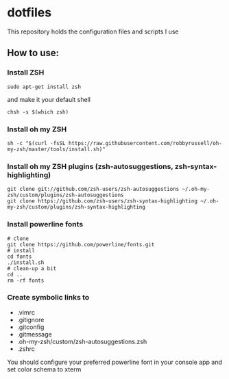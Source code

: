 # dotfiles

This repository holds the configuration files and scripts I use

## How to use:

### Install ZSH

```shell
sudo apt-get install zsh
```

and make it your default shell

```shell
chsh -s $(which zsh)
```

### Install oh my ZSH

```shell
sh -c "$(curl -fsSL https://raw.githubusercontent.com/robbyrussell/oh-my-zsh/master/tools/install.sh)"
```

### Install oh my ZSH plugins (zsh-autosuggestions, zsh-syntax-highlighting)

```shell
git clone git://github.com/zsh-users/zsh-autosuggestions ~/.oh-my-zsh/custom/plugins/zsh-autosuggestions
git clone https://github.com/zsh-users/zsh-syntax-highlighting ~/.oh-my-zsh/custom/plugins/zsh-syntax-highlighting
```

### Install powerline fonts

```shell
# clone
git clone https://github.com/powerline/fonts.git
# install
cd fonts
./install.sh
# clean-up a bit
cd ..
rm -rf fonts
```

### Create symbolic links to

* .vimrc
* .gitignore
* .gitconfig
* .gitmessage
* .oh-my-zsh/custom/zsh-autosuggestions.zsh
* .zshrc

You should configure your preferred powerline font in your console app and set color schema to xterm